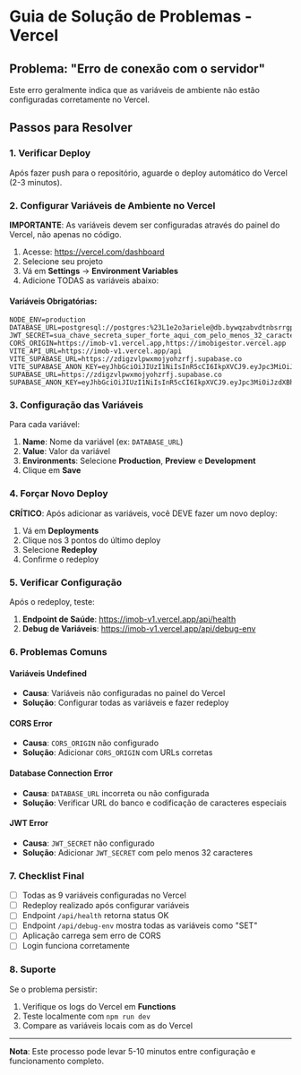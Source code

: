 # Guia de Solução de Problemas - Vercel

## Problema: "Erro de conexão com o servidor"

Este erro geralmente indica que as variáveis de ambiente não estão configuradas corretamente no Vercel.

## Passos para Resolver

### 1. Verificar Deploy

Após fazer push para o repositório, aguarde o deploy automático do Vercel (2-3 minutos).

### 2. Configurar Variáveis de Ambiente no Vercel

**IMPORTANTE**: As variáveis devem ser configuradas através do painel do Vercel, não apenas no código.

1. Acesse: https://vercel.com/dashboard
2. Selecione seu projeto
3. Vá em **Settings** → **Environment Variables**
4. Adicione TODAS as variáveis abaixo:

#### Variáveis Obrigatórias:

```
NODE_ENV=production
DATABASE_URL=postgresql://postgres:%23L1e2o3ariele@db.bywqzabvdtnbsrrgpwek.supabase.co:5432/postgres
JWT_SECRET=sua_chave_secreta_super_forte_aqui_com_pelo_menos_32_caracteres_imobigestor_2024
CORS_ORIGIN=https://imob-v1.vercel.app,https://imobigestor.vercel.app
VITE_API_URL=https://imob-v1.vercel.app/api
VITE_SUPABASE_URL=https://zdigzvlpwxmojyohzrfj.supabase.co
VITE_SUPABASE_ANON_KEY=eyJhbGciOiJIUzI1NiIsInR5cCI6IkpXVCJ9.eyJpc3MiOiJzdXBhYmFzZSIsInJlZiI6InpkaWd6dmxwd3htb2p5b2h6cmZqIiwicm9sZSI6ImFub24iLCJpYXQiOjE3MzQ5NzE0NzQsImV4cCI6MjA1MDU0NzQ3NH0.8vQJU8W8X9Y7Z6A5B4C3D2E1F0G9H8I7J6K5L4M3N2O1P0Q9R8S7T6U5V4W3X2Y1Z0
SUPABASE_URL=https://zdigzvlpwxmojyohzrfj.supabase.co
SUPABASE_ANON_KEY=eyJhbGciOiJIUzI1NiIsInR5cCI6IkpXVCJ9.eyJpc3MiOiJzdXBhYmFzZSIsInJlZiI6InpkaWd6dmxwd3htb2p5b2h6cmZqIiwicm9sZSI6ImFub24iLCJpYXQiOjE3MzQ5NzE0NzQsImV4cCI6MjA1MDU0NzQ3NH0.8vQJU8W8X9Y7Z6A5B4C3D2E1F0G9H8I7J6K5L4M3N2O1P0Q9R8S7T6U5V4W3X2Y1Z0
```

### 3. Configuração das Variáveis

Para cada variável:
1. **Name**: Nome da variável (ex: `DATABASE_URL`)
2. **Value**: Valor da variável
3. **Environments**: Selecione **Production**, **Preview** e **Development**
4. Clique em **Save**

### 4. Forçar Novo Deploy

**CRÍTICO**: Após adicionar as variáveis, você DEVE fazer um novo deploy:

1. Vá em **Deployments**
2. Clique nos 3 pontos do último deploy
3. Selecione **Redeploy**
4. Confirme o redeploy

### 5. Verificar Configuração

Após o redeploy, teste:

1. **Endpoint de Saúde**: https://imob-v1.vercel.app/api/health
2. **Debug de Variáveis**: https://imob-v1.vercel.app/api/debug-env

### 6. Problemas Comuns

#### Variáveis Undefined
- **Causa**: Variáveis não configuradas no painel do Vercel
- **Solução**: Configurar todas as variáveis e fazer redeploy

#### CORS Error
- **Causa**: `CORS_ORIGIN` não configurado
- **Solução**: Adicionar `CORS_ORIGIN` com URLs corretas

#### Database Connection Error
- **Causa**: `DATABASE_URL` incorreta ou não configurada
- **Solução**: Verificar URL do banco e codificação de caracteres especiais

#### JWT Error
- **Causa**: `JWT_SECRET` não configurado
- **Solução**: Adicionar `JWT_SECRET` com pelo menos 32 caracteres

### 7. Checklist Final

- [ ] Todas as 9 variáveis configuradas no Vercel
- [ ] Redeploy realizado após configurar variáveis
- [ ] Endpoint `/api/health` retorna status OK
- [ ] Endpoint `/api/debug-env` mostra todas as variáveis como "SET"
- [ ] Aplicação carrega sem erro de CORS
- [ ] Login funciona corretamente

### 8. Suporte

Se o problema persistir:
1. Verifique os logs do Vercel em **Functions**
2. Teste localmente com `npm run dev`
3. Compare as variáveis locais com as do Vercel

---

**Nota**: Este processo pode levar 5-10 minutos entre configuração e funcionamento completo.